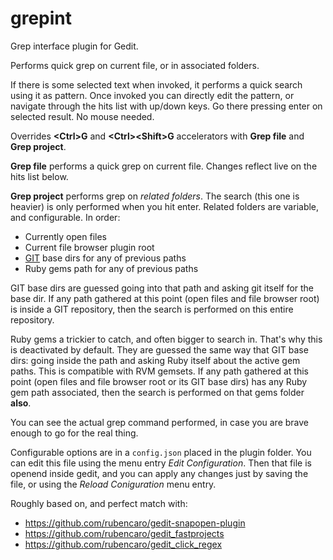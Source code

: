 grepint
=============

Grep interface plugin for Gedit.

Performs quick grep on current file, or in associated folders. 

If there is some selected text when invoked, it performs 
a quick search using it as pattern. 
Once invoked you can directly edit the pattern, 
or navigate through the hits list with up/down keys. 
Go there pressing enter on selected result.
No mouse needed.

Overrides __\<Ctrl\>G__ and __\<Ctrl\>\<Shift\>G__ 
accelerators with __Grep file__ and __Grep project__. 

__Grep file__ performs a quick grep on current file. 
Changes reflect live on the hits list below.

__Grep project__ performs grep on _related folders_. 
The search (this one is heavier) is only 
performed when you hit enter. Related folders are variable, 
and configurable. In order:
 - Currently open files
 - Current file browser plugin root
 - [GIT](http://git-scm.com/) base dirs for any of previous paths
 - Ruby gems path for any of previous paths

GIT base dirs are guessed going into that path and asking git itself
for the base dir. If any path gathered at this point (open files and file browser root) 
is inside a GIT repository, then the search is performed on this entire repository.

Ruby gems a trickier to catch, and often bigger to search in. That's why this is 
deactivated by default. They are guessed the same way that GIT base dirs: 
going inside the path and asking Ruby itself about the active gem paths. This
is compatible with RVM gemsets. If any path gathered at this point 
(open files and file browser root or its GIT base dirs) has any Ruby gem path associated, 
then the search is performed on that gems folder __also__.

You can see the actual grep command performed, 
in case you are brave enough to go for the real thing.

Configurable options are in a `config.json` placed in the plugin folder. You can edit this file
using the menu entry _Edit Configuration_. Then that file is openend inside gedit, 
and you can apply any changes
just by saving the file, or using the _Reload Coniguration_ menu entry.

Roughly based on, and perfect match with: 
 - https://github.com/rubencaro/gedit-snapopen-plugin
 - https://github.com/rubencaro/gedit_fastprojects
 - https://github.com/rubencaro/gedit_click_regex
